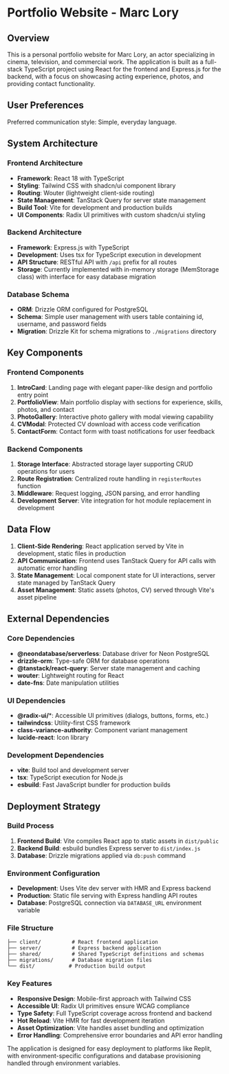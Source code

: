 # Portfolio Website - Marc Lory

## Overview

This is a personal portfolio website for Marc Lory, an actor specializing in cinema, television, and commercial work. The application is built as a full-stack TypeScript project using React for the frontend and Express.js for the backend, with a focus on showcasing acting experience, photos, and providing contact functionality.

## User Preferences

Preferred communication style: Simple, everyday language.

## System Architecture

### Frontend Architecture
- **Framework**: React 18 with TypeScript
- **Styling**: Tailwind CSS with shadcn/ui component library
- **Routing**: Wouter (lightweight client-side routing)
- **State Management**: TanStack Query for server state management
- **Build Tool**: Vite for development and production builds
- **UI Components**: Radix UI primitives with custom shadcn/ui styling

### Backend Architecture
- **Framework**: Express.js with TypeScript
- **Development**: Uses tsx for TypeScript execution in development
- **API Structure**: RESTful API with `/api` prefix for all routes
- **Storage**: Currently implemented with in-memory storage (MemStorage class) with interface for easy database migration

### Database Schema
- **ORM**: Drizzle ORM configured for PostgreSQL
- **Schema**: Simple user management with users table containing id, username, and password fields
- **Migration**: Drizzle Kit for schema migrations to `./migrations` directory

## Key Components

### Frontend Components
1. **IntroCard**: Landing page with elegant paper-like design and portfolio entry point
2. **PortfolioView**: Main portfolio display with sections for experience, skills, photos, and contact
3. **PhotoGallery**: Interactive photo gallery with modal viewing capability
4. **CVModal**: Protected CV download with access code verification
5. **ContactForm**: Contact form with toast notifications for user feedback

### Backend Components
1. **Storage Interface**: Abstracted storage layer supporting CRUD operations for users
2. **Route Registration**: Centralized route handling in `registerRoutes` function
3. **Middleware**: Request logging, JSON parsing, and error handling
4. **Development Server**: Vite integration for hot module replacement in development

## Data Flow

1. **Client-Side Rendering**: React application served by Vite in development, static files in production
2. **API Communication**: Frontend uses TanStack Query for API calls with automatic error handling
3. **State Management**: Local component state for UI interactions, server state managed by TanStack Query
4. **Asset Management**: Static assets (photos, CV) served through Vite's asset pipeline

## External Dependencies

### Core Dependencies
- **@neondatabase/serverless**: Database driver for Neon PostgreSQL
- **drizzle-orm**: Type-safe ORM for database operations
- **@tanstack/react-query**: Server state management and caching
- **wouter**: Lightweight routing for React
- **date-fns**: Date manipulation utilities

### UI Dependencies
- **@radix-ui/***: Accessible UI primitives (dialogs, buttons, forms, etc.)
- **tailwindcss**: Utility-first CSS framework
- **class-variance-authority**: Component variant management
- **lucide-react**: Icon library

### Development Dependencies
- **vite**: Build tool and development server
- **tsx**: TypeScript execution for Node.js
- **esbuild**: Fast JavaScript bundler for production builds

## Deployment Strategy

### Build Process
1. **Frontend Build**: Vite compiles React app to static assets in `dist/public`
2. **Backend Build**: esbuild bundles Express server to `dist/index.js`
3. **Database**: Drizzle migrations applied via `db:push` command

### Environment Configuration
- **Development**: Uses Vite dev server with HMR and Express backend
- **Production**: Static file serving with Express handling API routes
- **Database**: PostgreSQL connection via `DATABASE_URL` environment variable

### File Structure
```
├── client/          # React frontend application
├── server/          # Express backend application
├── shared/          # Shared TypeScript definitions and schemas
├── migrations/      # Database migration files
└── dist/           # Production build output
```

### Key Features
- **Responsive Design**: Mobile-first approach with Tailwind CSS
- **Accessible UI**: Radix UI primitives ensure WCAG compliance
- **Type Safety**: Full TypeScript coverage across frontend and backend
- **Hot Reload**: Vite HMR for fast development iteration
- **Asset Optimization**: Vite handles asset bundling and optimization
- **Error Handling**: Comprehensive error boundaries and API error handling

The application is designed for easy deployment to platforms like Replit, with environment-specific configurations and database provisioning handled through environment variables.